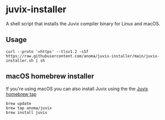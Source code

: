 # juvix-installer

A shell script that installs the Juvix compiler binary for Linux and macOS.

## Usage

``` shell
curl --proto '=https' --tlsv1.2 -sSf https://raw.githubusercontent.com/anoma/juvix-installer/main/juvix-installer.sh | sh
```

## macOS homebrew installer

If you're using macOS you can also install Juvix using the the [Juvix homebrew tap](https://github.com/anoma/homebrew-juvix)

``` shell
brew update
brew tap anoma/juvix
brew install juvix
```
